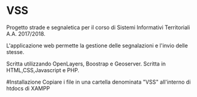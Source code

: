 # VSS
Progetto strade e segnaletica per il corso di Sistemi Informativi Territoriali A.A. 2017/2018.

L'applicazione web permette la gestione delle segnalazioni e l'invio delle stesse.

Scritta utilizzando OpenLayers, Boostrap e Geoserver. 
Scritta in HTML,CSS,Javascript e PHP.

#Installazione
Copiare i file in una cartella denominata "VSS" all'interno di htdocs di XAMPP
